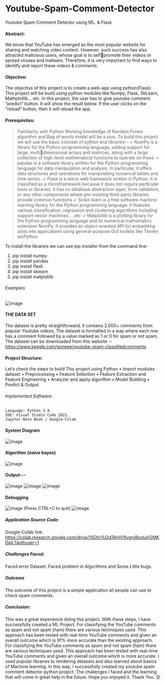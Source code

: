 # Youtube-Spam-Comment-Detector
Youtube Spam Comment Detector using ML. &amp; Flask


#### Abstract: 
We know that YouTube has emerged as the most popular website for sharing and watching 
video content. However, such success has also attracted malicious users, whose goal is to selfpromote their videos or spread viruses and malware. Therefore, it is very important to find ways to identify and report these videos & comments.
#### Objective:
The objective of this project is to create a web-app using python(Flask). This project will be build 
using python modules like Numpy, Flask, SkLearn, Mathplotlib... etc.
In this project, the user has to give youtube comment “predict” button. It will show the result 
below. If the user clicks on the “reload” button, then it will reload the app.
#### Prerequisites:
> Familiarity with Python
> Working knowledge of Random Forest algorithm and Bag of words model will be a plus.
To build this project we will use the basic concept of python and libraries –
✓ NumPy is a library for the Python programming language, adding support for large, multidimensional arrays and matrices, along with a large collection of high-level mathematical 
functions to operate on these
✓ pandas is a software library written for the Python programming language for data 
manipulation and analysis. In particular, it offers data structures and operations for 
manipulating numerical tables and time series.
✓ Flask is a micro web framework written in Python. It is classified as a microframework because 
it does not require particular tools or libraries. It has no database abstraction layer, form 
validation, or any other components where pre-existing third-party libraries provide common 
functions
✓ Scikit-learn is a free software machine learning library for the Python programming language. 
It features various classification, regression and clustering algorithms including support vector 
machines, ...etc
✓ Matplotlib is a plotting library for the Python programming language and its numerical 
mathematics extension NumPy. It provides an object-oriented API for embedding plots into 
applications using general-purpose GUI toolkits like Tkinter, wxPython

To install the libraries we can use pip installer from the command line:
  1) pip install numpy
  2) pip install pandas
  3) pip install flask
  4) pip install sklearn
  5) pip install matplotlib
###### Examples
![image](https://user-images.githubusercontent.com/60839928/129749027-c5b332d8-b873-42e4-b2db-bd2da7ddc24f.png)

#### THE DATA SET
The dataset is pretty straightforward, it contains 2,000+ comments from popular Youtube videos, The dataset is formatted in a way where each row has a comment followed by a value marked as 1 or 0 for spam or not spam,
The dataset can be downloaded from this website --
https://www.kaggle.com/goneee/youtube-spam-classifiedcomments

#### Project Structure:
Let’s check the steps to build This project using Python
•	Import modules dataset
•	Preprocessing
•	Feature Selection
•	Feature Extraction and Feature Engineering
•	Analyzer and apply algorithm
•	Model Building
•	Predict & Output
###### Implemented Software: 
	Language: Python 3.9.
	IDE: Visual Studio Code 2021. 
	Jupyter Note Book / Google-Colab
#### System Diagram
![image](https://user-images.githubusercontent.com/60839928/129749793-5ed8260e-0962-405f-a013-e779e95b5d7b.png)
#### Algorithm (naive bayes)
![image](https://user-images.githubusercontent.com/60839928/129749885-eb6148f7-b9b8-4743-90f8-cd798f3e06ac.png)

#### Output---
![image](https://user-images.githubusercontent.com/60839928/129750610-fe2f1842-69ac-46e0-a120-bb7bc96d6ac9.png)
![image](https://user-images.githubusercontent.com/60839928/129750660-84e871fe-52e0-4adb-8c11-be4ce2d9a75a.png)
![image](https://user-images.githubusercontent.com/60839928/129750719-e5d825ac-4d82-4c60-a539-337078e4cdef.png)

#### Debugging
![image](https://user-images.githubusercontent.com/60839928/129750846-065fc79e-e42d-4fea-9ae6-9345cc7ec549.png)
(Press CTRL+C to quit)
![image](https://user-images.githubusercontent.com/60839928/129750945-904277ef-7c07-4988-a606-773d0a29a041.png)

##### Application Source Code: 
Google-Colab link: 
https://colab.research.google.com/drive/1XDhr1U2d7AHjV9vgrsBsstuIrGMKDajL?authuser=1

##### Challenges Faced:
Faced error Dataset. Faced problem in Algorithms and Some Little bugs.

##### Outcome
The outcome of this project is a simple application all people can use to check spam comments.

##### Conclusion:
This was a great experience doing this project. With these steps, I have successfully created a ML Project. For classifying the YouTube comments as spam and not spam (ham) there are various techniques used. This approach has been tested with real-time YouTube comments and given an overall outcome which is 91% more accurate than the existing approach. For classifying the YouTube comments as spam and not spam (ham) there are various techniques used. This approach has been tested with real-time YouTube comments and given an overall outcome which is more accurate. I used popular libraries to rendering datasets and also learned about basics of Machine learning. In this way, I successfully created my youtube spam comment detector python project. The challenges I faced and the learning that will come in great help in the future. Hope you enjoyed it.
Thank You. 😊

